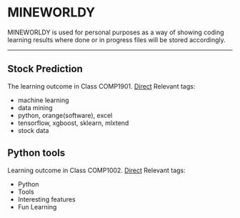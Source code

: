 # MINEWORLDY

MINEWORLDY is used for personal purposes as a way of showing coding learning results where done or in progress files will be stored accordingly.

----

## Stock Prediction
The learning outcome in Class COMP1901. [Direct](https://github.com/Moenupa/MINEWORLDY/blob/master/stock_prediction/info_links.md) Relevant tags: 
- machine learning
- data mining
- python, orange(software), excel
- tensorflow, xgboost, sklearn, mlxtend
- stock data

## Python tools
Learning outcome in Class COMP1002. [Direct](https://github.com/Moenupa/MINEWORLDY/blob/master/python_tools/python_tools.md) Relevant tags:
- Python
- Tools
- Interesting features
- Fun Learning